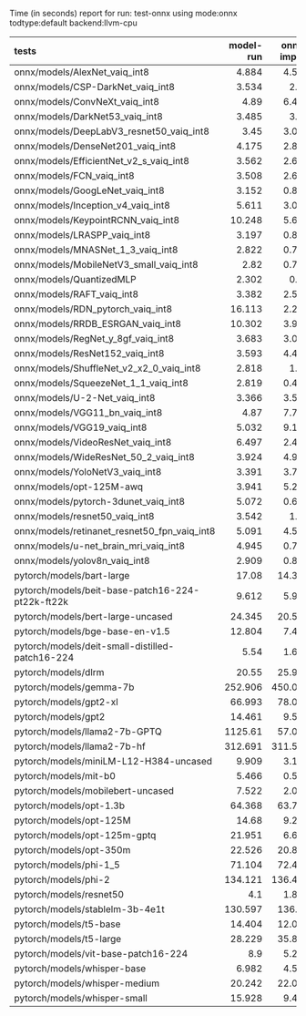 Time (in seconds) report for run: test-onnx using mode:onnx todtype:default backend:llvm-cpu

| tests                                            |   model-run |   onnx-import |   torch-mlir |   iree-compile |   inference |
|:-------------------------------------------------|------------:|--------------:|-------------:|---------------:|------------:|
| onnx/models/AlexNet_vaiq_int8                    |       4.884 |         4.516 |            0 |          5.247 |       0.453 |
| onnx/models/CSP-DarkNet_vaiq_int8                |       3.534 |         2.25  |            0 |          8.732 |       0.569 |
| onnx/models/ConvNeXt_vaiq_int8                   |       4.89  |         6.472 |            0 |         19.04  |       0.96  |
| onnx/models/DarkNet53_vaiq_int8                  |       3.485 |         3.02  |            0 |          7.95  |       0.597 |
| onnx/models/DeepLabV3_resnet50_vaiq_int8         |       3.45  |         3.036 |            0 |          9.188 |       1.684 |
| onnx/models/DenseNet201_vaiq_int8                |       4.175 |         2.895 |            0 |         28.221 |       0.345 |
| onnx/models/EfficientNet_v2_s_vaiq_int8          |       3.562 |         2.628 |            0 |         18.473 |       0.353 |
| onnx/models/FCN_vaiq_int8                        |       3.508 |         2.656 |            0 |          7.995 |       0.755 |
| onnx/models/GoogLeNet_vaiq_int8                  |       3.152 |         0.834 |            0 |          8.882 |       0.2   |
| onnx/models/Inception_v4_vaiq_int8               |       5.611 |         3.099 |            0 |          9.389 |       0     |
| onnx/models/KeypointRCNN_vaiq_int8               |      10.248 |         5.651 |            0 |          1.726 |       0     |
| onnx/models/LRASPP_vaiq_int8                     |       3.197 |         0.823 |            0 |          9.308 |       9.736 |
| onnx/models/MNASNet_1_3_vaiq_int8                |       2.822 |         0.789 |            0 |          6.708 |       0.13  |
| onnx/models/MobileNetV3_small_vaiq_int8          |       2.82  |         0.733 |            0 |          7.902 |       0.119 |
| onnx/models/QuantizedMLP                         |       2.302 |         0.28  |            0 |          0.928 |       0.059 |
| onnx/models/RAFT_vaiq_int8                       |       3.382 |         2.567 |            0 |          6.243 |       0     |
| onnx/models/RDN_pytorch_vaiq_int8                |      16.113 |         2.264 |            0 |         14.945 |      99.948 |
| onnx/models/RRDB_ESRGAN_vaiq_int8                |      10.302 |         3.961 |            0 |         32.344 |      63.153 |
| onnx/models/RegNet_y_8gf_vaiq_int8               |       3.683 |         3.039 |            0 |         11.285 |       0.52  |
| onnx/models/ResNet152_vaiq_int8                  |       3.593 |         4.418 |            0 |         14.808 |       0.69  |
| onnx/models/ShuffleNet_v2_x2_0_vaiq_int8         |       2.818 |         1.06  |            0 |          5.393 |       0.161 |
| onnx/models/SqueezeNet_1_1_vaiq_int8             |       2.819 |         0.442 |            0 |          4.433 |       0.13  |
| onnx/models/U-2-Net_vaiq_int8                    |       3.366 |         3.535 |            0 |         17.273 |       1.717 |
| onnx/models/VGG11_bn_vaiq_int8                   |       4.87  |         7.712 |            0 |          9.428 |       0.74  |
| onnx/models/VGG19_vaiq_int8                      |       5.032 |         9.152 |            0 |         10.093 |       0.971 |
| onnx/models/VideoResNet_vaiq_int8                |       6.497 |         2.449 |            0 |          4.153 |      81.45  |
| onnx/models/WideResNet_50_2_vaiq_int8            |       3.924 |         4.954 |            0 |          9.618 |       0.829 |
| onnx/models/YoloNetV3_vaiq_int8                  |       3.391 |         3.789 |            0 |         11.324 |      15.243 |
| onnx/models/opt-125M-awq                         |       3.941 |         5.287 |            0 |          2.212 |       0     |
| onnx/models/pytorch-3dunet_vaiq_int8             |       5.072 |         0.633 |            0 |          3.773 |      26.823 |
| onnx/models/resnet50_vaiq_int8                   |       3.542 |         1.87  |            0 |          7.565 |       0.411 |
| onnx/models/retinanet_resnet50_fpn_vaiq_int8     |       5.091 |         4.537 |            0 |          1.58  |       0     |
| onnx/models/u-net_brain_mri_vaiq_int8            |       4.945 |         0.759 |            0 |          3.71  |      54.191 |
| onnx/models/yolov8n_vaiq_int8                    |       2.909 |         0.802 |            0 |          9.635 |       4.851 |
| pytorch/models/bart-large                        |      17.08  |        14.387 |            0 |          7.207 |       0     |
| pytorch/models/beit-base-patch16-224-pt22k-ft22k |       9.612 |         5.911 |            0 |          9.756 |       0.745 |
| pytorch/models/bert-large-uncased                |      24.345 |        20.591 |            0 |         11.652 |       0     |
| pytorch/models/bge-base-en-v1.5                  |      12.804 |         7.412 |            0 |          3.913 |       0     |
| pytorch/models/deit-small-distilled-patch16-224  |       5.54  |         1.698 |            0 |          5.42  |       0.27  |
| pytorch/models/dlrm                              |      20.55  |        25.902 |            0 |         14.635 |       0     |
| pytorch/models/gemma-7b                          |     252.906 |       450.024 |            0 |        471.384 |      94.21  |
| pytorch/models/gpt2-xl                           |      66.993 |        78.068 |            0 |         85.144 |       9.983 |
| pytorch/models/gpt2                              |      14.461 |         9.504 |            0 |         11.68  |       4.311 |
| pytorch/models/llama2-7b-GPTQ                    |    1125.61  |        57.027 |            0 |         68.508 |      13.028 |
| pytorch/models/llama2-7b-hf                      |     312.691 |       311.598 |            0 |        218.307 |       0     |
| pytorch/models/miniLM-L12-H384-uncased           |       9.909 |         3.189 |            0 |          1.512 |       0     |
| pytorch/models/mit-b0                            |       5.466 |         0.592 |            0 |          1.025 |       0     |
| pytorch/models/mobilebert-uncased                |       7.522 |         2.034 |            0 |          2.879 |       0     |
| pytorch/models/opt-1.3b                          |      64.368 |        63.738 |            0 |         40.779 |       0     |
| pytorch/models/opt-125M                          |      14.68  |         9.292 |            0 |          4.676 |       0     |
| pytorch/models/opt-125m-gptq                     |      21.951 |         6.666 |            0 |          2.973 |       0     |
| pytorch/models/opt-350m                          |      22.526 |        20.851 |            0 |          9.451 |       0     |
| pytorch/models/phi-1_5                           |      71.104 |        72.427 |            0 |         38.414 |       0     |
| pytorch/models/phi-2                             |     134.121 |       136.423 |            0 |         83.372 |       0     |
| pytorch/models/resnet50                          |       4.1   |         1.815 |            0 |          4.925 |       0.406 |
| pytorch/models/stablelm-3b-4e1t                  |     130.597 |       136.17  |            0 |         81.532 |       0     |
| pytorch/models/t5-base                           |      14.404 |        12.069 |            0 |          8.179 |       0     |
| pytorch/models/t5-large                          |      28.229 |        35.854 |            0 |         24.114 |       0     |
| pytorch/models/vit-base-patch16-224              |       8.9   |         5.215 |            0 |          8.564 |       0.642 |
| pytorch/models/whisper-base                      |       6.982 |         4.545 |            0 |          2.127 |       0     |
| pytorch/models/whisper-medium                    |      20.242 |        22.077 |            0 |         11.439 |       0     |
| pytorch/models/whisper-small                     |      15.928 |         9.485 |            0 |          4.641 |       0     |

